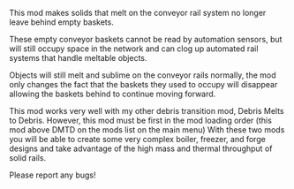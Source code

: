 This mod makes solids that melt on the conveyor rail system no longer leave behind empty baskets. 

These empty conveyor baskets cannot be read by automation sensors, but will still occupy space in the network and can clog up automated rail systems that handle meltable objects.

Objects will still melt and sublime on the conveyor rails normally, the mod only changes the fact that the baskets they used to occupy will disappear allowing the baskets behind to continue moving forward.

This mod works very well with my other debris transition mod, Debris Melts to Debris. However, this mod must be first in the mod loading order (this mod above DMTD on the mods list on the main menu) With these two mods you will be able to create some very complex boiler, freezer, and forge designs and take advantage of the high mass and thermal throughput of solid rails.

Please report any bugs!